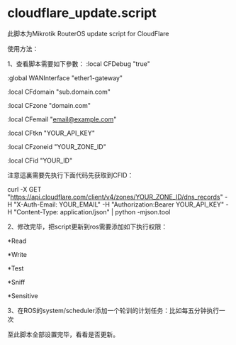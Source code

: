 # cloudflare_update.script
此脚本为Mikrotik RouterOS update script for CloudFlare

使用方法：

1、查看脚本需要如下參數：
:local CFDebug "true"

:global WANInterface "ether1-gateway"  

:local CFdomain "sub.domain.com"

:local CFzone "domain.com"

:local CFemail "email@example.com"

:local CFtkn "YOUR_API_KEY"

:local CFzoneid "YOUR_ZONE_ID"

:local CFid "YOUR_ID"


注意這裏需要先执行下面代码先获取到CFID：

curl -X GET "https://api.cloudflare.com/client/v4/zones/YOUR_ZONE_ID/dns_records" -H "X-Auth-Email: YOUR_EMAIL" -H "Authorization:Bearer YOUR_API_KEY" -H "Content-Type: application/json" | python -mjson.tool

2、修改完毕，把script更新到ros需要添加如下执行权限：

*Read

*Write

*Test

*Sniff

*Sensitive

3、在ROS的system/scheduler添加一个轮训的计划任务：比如每五分钟执行一次

至此脚本全部设置完毕，看看是否更新。
